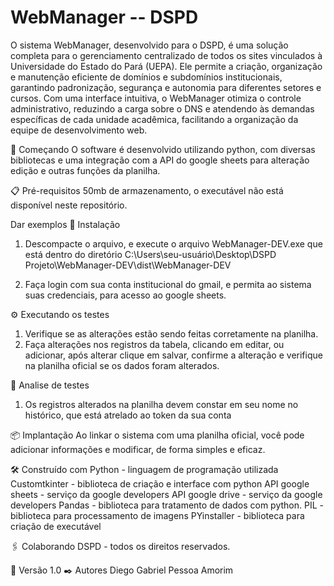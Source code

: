 # WebManager -- DSPD

O sistema WebManager, desenvolvido para o DSPD, é uma solução completa para o gerenciamento centralizado de todos os sites vinculados à Universidade do Estado do Pará (UEPA). Ele permite a criação, organização e manutenção eficiente de domínios e subdomínios institucionais, garantindo padronização, segurança e autonomia para diferentes setores e cursos. Com uma interface intuitiva, o WebManager otimiza o controle administrativo, reduzindo a carga sobre o DNS e atendendo às demandas específicas de cada unidade acadêmica, facilitando a organização da equipe de desenvolvimento web.

🚀 Começando
O software é desenvolvido utilizando python, com diversas bibliotecas e uma integração com a API do google sheets para alteração edição e outras funções da planilha.

📋 Pré-requisitos
50mb de armazenamento, o executável não está disponível neste repositório.

Dar exemplos
🔧 Instalação
1. Descompacte o arquivo, e execute o arquivo WebManager-DEV.exe que está dentro do diretório C:\Users\seu-usuário\Desktop\DSPD Projeto\WebManager-DEV\dist\WebManager-DEV

2. Faça login com sua conta institucional do gmail, e permita ao sistema suas credenciais, para acesso ao google sheets.

⚙️ Executando os testes
1. Verifique se as alterações estão sendo feitas corretamente na planilha.
2. Faça alterações nos registros da tabela, clicando em editar, ou adicionar, após alterar clique em salvar, confirme a alteração e verifique na planilha oficial se os dados foram alterados.

🔩 Analise de testes
1. Os registros alterados na planilha devem constar em seu nome no histórico, que está atrelado ao token da sua conta

📦 Implantação
Ao linkar o sistema com uma planilha oficial, você pode adicionar informações e modificar, de forma simples e eficaz.

🛠️ Construído com
Python - linguagem de programação utilizada
Customtkinter - biblioteca de criação e interface com python
API google sheets - serviço da google developers
API google drive - serviço da google developers
Pandas - biblioteca para tratamento de dados com python.
PIL - biblioteca para processamento de imagens
PYinstaller - biblioteca para criação de executável

🖇️ Colaborando
DSPD - todos os direitos reservados.

📌 Versão
1.0
✒️ Autores
Diego Gabriel Pessoa Amorim

